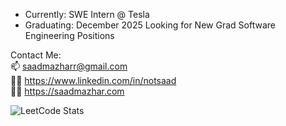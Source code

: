 - Currently: SWE Intern @ Tesla
- Graduating: December 2025
Looking for New Grad Software Engineering Positions

Contact Me: <br>
📫 saadmazharr@gmail.com  
🧑‍💼 https://www.linkedin.com/in/notsaad  
🧑‍💻 https://saadmazhar.com

![LeetCode Stats](https://leetcard.jacoblin.cool/notsaad?theme=dark&font=Source%20Serif%204)
